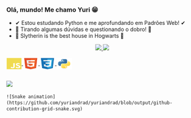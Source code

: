 ### Olá, mundo! Me chamo Yuri 😁

- ✔ Estou estudando Python e me aprofundando em Padrões Web! ✔
- 🤔 Tirando algumas dúvidas e questionando o dobro! 🤔
- 🐍 Slytherin is the best house in Hogwarts 🐍

<div align="center">
  <a href="https://github.com/yuriandrad">
  <img width="42%" src="https://github-readme-stats.vercel.app/api?username=yuriandrad&show_icons=true&theme=radical&include_all_commits=true&count_private=true"/>
  <img width="50%" src="https://github-readme-stats.vercel.app/api/top-langs/?username=yuriandrad&layout=compact&langs_count=7&theme=radical"/>
</div>
  
  <div style="display: inline_block"><br>
  <img align="center" alt="Yuri-Js" height="30" width="40" src="https://raw.githubusercontent.com/devicons/devicon/master/icons/javascript/javascript-plain.svg">
  <img align="center" alt="Yuri-HTML" height="30" width="40" src="https://raw.githubusercontent.com/devicons/devicon/master/icons/html5/html5-original.svg">
  <img align="center" alt="Yuri-CSS" height="30" width="40" src="https://raw.githubusercontent.com/devicons/devicon/master/icons/css3/css3-original.svg">
  <img align="center" alt="Yuri-Python" height="30" width="40" src="https://raw.githubusercontent.com/devicons/devicon/master/icons/python/python-original.svg">
</div>
  
  ##

  <div> 
    <a href="https://www.linkedin.com/in/yuri-andrade-474a11202/" target="_blank"><img src="https://img.shields.io/badge/-LinkedIn-%230077B5?style=for-the-badge&logo=linkedin&logoColor=white" target="_blank"></a>
  
    ![Snake animation](https://github.com/yuriandrad/yuriandrad/blob/output/github-contribution-grid-snake.svg)
  
  </div>
  
